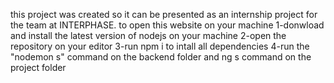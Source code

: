  this  project was created so it can be presented as an internship project for the team at INTERPHASE.
to open this website on your machine 
1-donwload and install the latest version of nodejs on your machine
2-open the repository on your editor
3-run npm i to intall all dependencies
4-run the "nodemon s" command on the backend folder and ng s command on the project folder 
